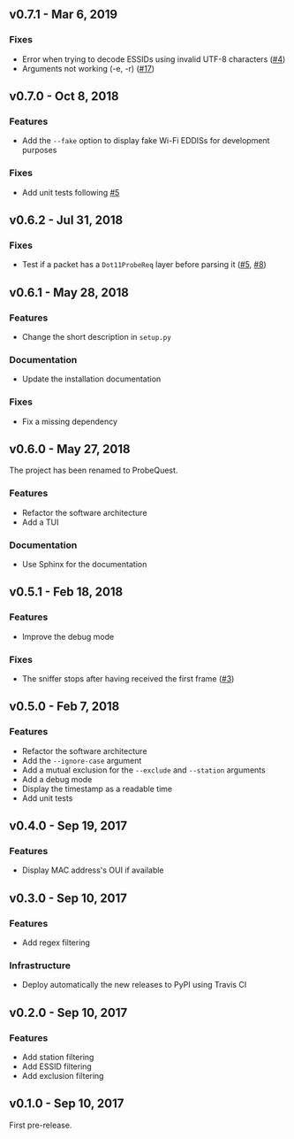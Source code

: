 ## v0.7.1 - Mar 6, 2019

### Fixes

* Error when trying to decode ESSIDs using invalid UTF-8 characters ([#4](https://github.com/SkypLabs/probequest/issues/4))
* Arguments not working (-e, -r) ([#17](https://github.com/SkypLabs/probequest/issues/17))

## v0.7.0 - Oct 8, 2018

### Features

* Add the `--fake` option to display fake Wi-Fi EDDISs for development purposes

### Fixes

* Add unit tests following [#5](https://github.com/SkypLabs/probequest/issues/5)

## v0.6.2 - Jul 31, 2018

### Fixes

* Test if a packet has a `Dot11ProbeReq` layer before parsing it ([#5](https://github.com/SkypLabs/probequest/issues/5), [#8](https://github.com/SkypLabs/probequest/issues/8))

## v0.6.1 - May 28, 2018

### Features

* Change the short description in `setup.py`

### Documentation

* Update the installation documentation

### Fixes

* Fix a missing dependency

## v0.6.0 - May 27, 2018

The project has been renamed to ProbeQuest.

### Features

* Refactor the software architecture
* Add a TUI

### Documentation

* Use Sphinx for the documentation

## v0.5.1 - Feb 18, 2018

### Features

* Improve the debug mode

### Fixes

* The sniffer stops after having received the first frame ([#3](https://github.com/SkypLabs/probequest/issues/3))

## v0.5.0 - Feb 7, 2018

### Features

* Refactor the software architecture
* Add the `--ignore-case` argument
* Add a mutual exclusion for the `--exclude` and `--station` arguments
* Add a debug mode
* Display the timestamp as a readable time
* Add unit tests

## v0.4.0 - Sep 19, 2017

### Features

* Display MAC address's OUI if available

## v0.3.0 - Sep 10, 2017

### Features

* Add regex filtering

### Infrastructure

* Deploy automatically the new releases to PyPI using Travis CI

## v0.2.0 - Sep 10, 2017

### Features

* Add station filtering
* Add ESSID filtering
* Add exclusion filtering

## v0.1.0 - Sep 10, 2017

First pre-release.
